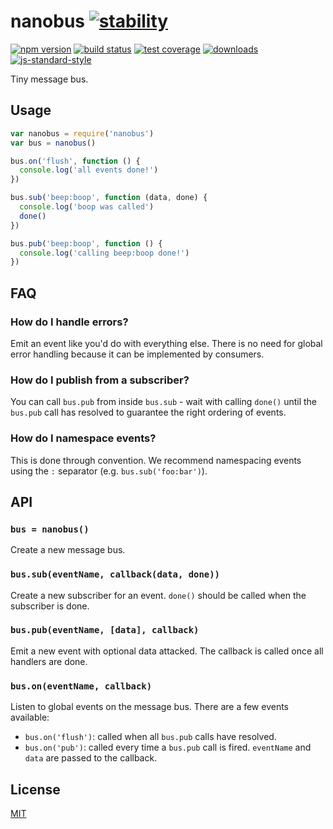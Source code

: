 # nanobus [![stability][0]][1]
[![npm version][2]][3] [![build status][4]][5] [![test coverage][6]][7]
[![downloads][8]][9] [![js-standard-style][10]][11]

Tiny message bus.

## Usage
```js
var nanobus = require('nanobus')
var bus = nanobus()

bus.on('flush', function () {
  console.log('all events done!')
})

bus.sub('beep:boop', function (data, done) {
  console.log('boop was called')
  done()
})

bus.pub('beep:boop', function () {
  console.log('calling beep:boop done!')
})
```

## FAQ
### How do I handle errors?
Emit an event like you'd do with everything else. There is no need for global
error handling because it can be implemented by consumers.

### How do I publish from a subscriber?
You can call `bus.pub` from inside `bus.sub` - wait with calling `done()` until
the `bus.pub` call has resolved to guarantee the right ordering of events.

### How do I namespace events?
This is done through convention. We recommend namespacing events using the `:`
separator (e.g. `bus.sub('foo:bar')`).

## API
### `bus = nanobus()`
Create a new message bus.

### `bus.sub(eventName, callback(data, done))`
Create a new subscriber for an event. `done()` should be called when the
subscriber is done.

### `bus.pub(eventName, [data], callback)`
Emit a new event with optional data attacked. The callback is called once all
handlers are done.

### `bus.on(eventName, callback)`
Listen to global events on the message bus. There are a few events available:
- `bus.on('flush')`: called when all `bus.pub` calls have resolved.
- `bus.on('pub')`: called every time a `bus.pub` call is fired. `eventName`
  and `data` are passed to the callback.

## License
[MIT](https://tldrlegal.com/license/mit-license)

[0]: https://img.shields.io/badge/stability-experimental-orange.svg?style=flat-square
[1]: https://nodejs.org/api/documentation.html#documentation_stability_index
[2]: https://img.shields.io/npm/v/nanobus.svg?style=flat-square
[3]: https://npmjs.org/package/nanobus
[4]: https://img.shields.io/travis/yoshuawuyts/nanobus/master.svg?style=flat-square
[5]: https://travis-ci.org/yoshuawuyts/nanobus
[6]: https://img.shields.io/codecov/c/github/yoshuawuyts/nanobus/master.svg?style=flat-square
[7]: https://codecov.io/github/yoshuawuyts/nanobus
[8]: http://img.shields.io/npm/dm/nanobus.svg?style=flat-square
[9]: https://npmjs.org/package/nanobus
[10]: https://img.shields.io/badge/code%20style-standard-brightgreen.svg?style=flat-square
[11]: https://github.com/feross/standard
